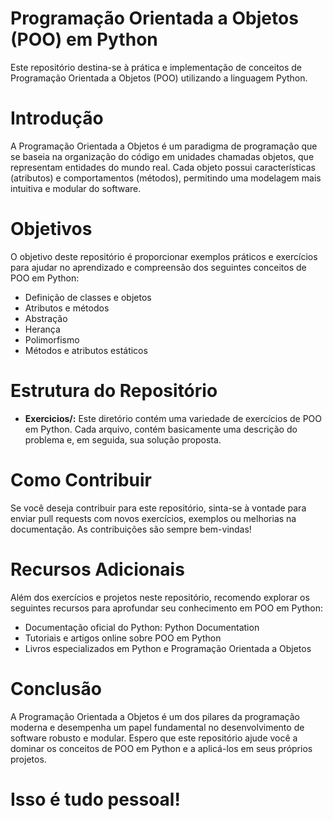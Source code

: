 # Programação Orientada a Objetos (POO) em Python

Este repositório destina-se à prática e implementação de conceitos de Programação Orientada a Objetos (POO) utilizando a linguagem Python.

# Introdução

A Programação Orientada a Objetos é um paradigma de programação que se baseia na organização do código em unidades chamadas objetos, que representam entidades do mundo real. Cada objeto possui características (atributos) e comportamentos (métodos), permitindo uma modelagem mais intuitiva e modular do software.

# Objetivos

O objetivo deste repositório é proporcionar exemplos práticos e exercícios para ajudar no aprendizado e compreensão dos seguintes conceitos de POO em Python:

  - Definição de classes e objetos
  - Atributos e métodos
  - Abstração
  - Herança
  - Polimorfismo
  - Métodos e atributos estáticos


# Estrutura do Repositório

  - **Exercicios/:** Este diretório contém uma variedade de exercícios de POO em Python. Cada arquivo, contém basicamente uma descrição do problema e, em seguida, sua solução proposta.

# Como Contribuir

Se você deseja contribuir para este repositório, sinta-se à vontade para enviar pull requests com novos exercícios, exemplos ou melhorias na documentação. As contribuições são sempre bem-vindas!

# Recursos Adicionais

Além dos exercícios e projetos neste repositório, recomendo explorar os seguintes recursos para aprofundar seu conhecimento em POO em Python:

  - Documentação oficial do Python: Python Documentation
  - Tutoriais e artigos online sobre POO em Python
  - Livros especializados em Python e Programação Orientada a Objetos

# Conclusão

A Programação Orientada a Objetos é um dos pilares da programação moderna e desempenha um papel fundamental no desenvolvimento de software robusto e modular. Espero que este repositório ajude você a dominar os conceitos de POO em Python e a aplicá-los em seus próprios projetos.

# **Isso é tudo pessoal!**

